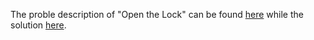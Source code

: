 The proble description of "Open the Lock" can be found [here](https://leetcode.com/problems/open-the-lock/description/) while the solution [here](https://github.com/aurimas13/Solutions-To-Problems/blob/main/LeetCode/Java%20Solutions/Open%20the%20Lock/open.java).